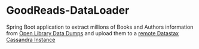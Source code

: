 # GoodReads-DataLoader
Spring Boot application to extract millions of Books and Authors information from [Open Library Data Dumps](https://openlibrary.org/developers/dumps) and upload them to a [remote Datastax Cassandra Instance](https://astra.datastax.com)
